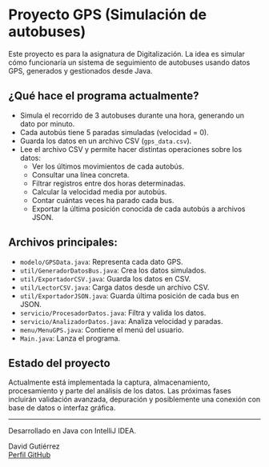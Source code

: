 # Proyecto GPS (Simulación de autobuses)

Este proyecto es para la asignatura de Digitalización. La idea es simular cómo funcionaría un sistema de seguimiento de autobuses usando datos GPS, generados y gestionados desde Java.

## ¿Qué hace el programa actualmente?

- Simula el recorrido de 3 autobuses durante una hora, generando un dato por minuto.
- Cada autobús tiene 5 paradas simuladas (velocidad = 0).
- Guarda los datos en un archivo CSV (`gps_data.csv`).
- Lee el archivo CSV y permite hacer distintas operaciones sobre los datos:
  - Ver los últimos movimientos de cada autobús.
  - Consultar una línea concreta.
  - Filtrar registros entre dos horas determinadas.
  - Calcular la velocidad media por autobús.
  - Contar cuántas veces ha parado cada bus.
  - Exportar la última posición conocida de cada autobús a archivos JSON.

## Archivos principales:

- `modelo/GPSData.java`: Representa cada dato GPS.
- `util/GeneradorDatosBus.java`: Crea los datos simulados.
- `util/ExportadorCSV.java`: Guarda los datos en CSV.
- `util/LectorCSV.java`: Carga datos desde un archivo CSV.
- `util/ExportadorJSON.java`: Guarda última posición de cada bus en JSON.
- `servicio/ProcesadorDatos.java`: Filtra y valida los datos.
- `servicio/AnalizadorDatos.java`: Analiza velocidad y paradas.
- `menu/MenuGPS.java`: Contiene el menú del usuario.
- `Main.java`: Lanza el programa.

## Estado del proyecto

Actualmente está implementada la captura, almacenamiento, procesamiento y parte del análisis de los datos. Las próximas fases incluirán validación avanzada, depuración y posiblemente una conexión con base de datos o interfaz gráfica.

---

Desarrollado en Java con IntelliJ IDEA.

David Gutiérrez  
[Perfil GitHub](https://github.com/DavidLazaro08)